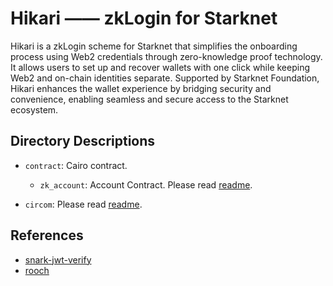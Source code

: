 # Hikari —— zkLogin for Starknet

Hikari is a zkLogin scheme for Starknet that simplifies the onboarding process using Web2 credentials through zero-knowledge proof technology. It allows users to set up and recover wallets with one click while keeping Web2 and on-chain identities separate. Supported by Starknet Foundation, Hikari enhances the wallet experience by bridging security and convenience, enabling seamless and secure access to the Starknet ecosystem.

## Directory Descriptions

- `contract`: Cairo contract.

  - `zk_account`: Account Contract. Please read [readme](https://github.com/xarlabs/zkey/blob/main/contract/zk_account/README.md).
- `circom`: Please read [readme](https://github.com/xarlabs/zkey/blob/main/circom/README.md).

## References

- [snark-jwt-verify](https://github.com/TheFrozenFire/snark-jwt-verify)
- [rooch](https://github.com/rooch-network/rooch)
